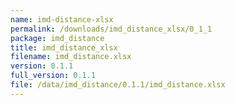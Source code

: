 ```yaml
---
name: imd-distance-xlsx
permalink: /downloads/imd_distance_xlsx/0_1_1
package: imd_distance
title: imd_distance_xlsx
filename: imd_distance.xlsx
version: 0.1.1
full_version: 0.1.1
file: /data/imd_distance/0.1.1/imd_distance.xlsx
---
```

